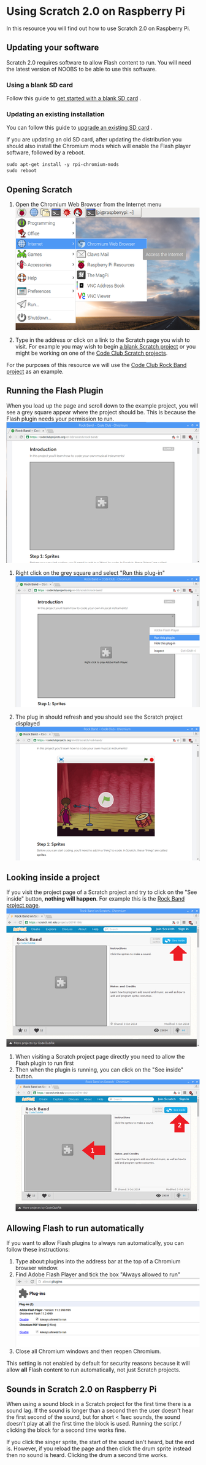 # Using Scratch 2.0 on Raspberry Pi

In this resource you will find out how to use Scratch 2.0 on Raspberry Pi.

## Updating your software

Scratch 2.0 requires software to allow Flash content to run. You will need the latest version of NOOBS to be able to use this software. 

### Using a blank SD card

Follow this guide to [get started with a blank SD card](https://www.raspberrypi.org/learning/software-guide/quickstart/) .

### Updating an existing installation
You can follow this guide to [upgrade an existing SD card](https://www.raspberrypi.org/learning/software-guide/update-sd-card/) .  

If you are updating an old SD card, after updating the distribution you should also install the Chromium mods which will enable the Flash player software, followed by a reboot.

```
sudo apt-get install -y rpi-chromium-mods
sudo reboot
```

## Opening Scratch
1. Open the Chromium Web Browser from the Internet menu
	![Opening Chromium](images/open-chromium.png)

2. Type in the address or click on a link to the Scratch page you wish to visit. For example you may wish to begin [a blank Scratch project](http://jumpto.cc/scratch-new) or you might be working on one of the [Code Club Scratch projects](https://www.codeclubprojects.org/en-GB/scratch/).

For the purposes of this resource we will use the [Code Club Rock Band project](https://www.codeclubprojects.org/en-GB/scratch/) as an example.

## Running the Flash Plugin

When you load up the page and scroll down to the example project, you will see a grey square appear where the project should be. This is because the Flash plugin needs your permission to run.
	![Flash plugin does not work](images/grey-window.png)

1. Right click on the grey square and select "Run this plug-in"
	![Running the plugin](images/run-this-plugin.png)

2. The plug in should refresh and you should see the Scratch project displayed
	![Scratch works](images/scratch-works.png)

## Looking inside a project

If you visit the project page of a Scratch project and try to click on the "See inside" button, **nothing will happen**. For example this is the [Rock Band project page](https://scratch.mit.edu/projects/26741186/).
	![Scratch project](images/scratch-project.png)

1. When visiting a Scratch project page directly you need to allow the Flash plugin to run first
2. Then when the plugin is running, you can click on the "See inside" button.
	![Enable plugin first](images/enable-plugin-first.png)

## Allowing Flash to run automatically

If you want to allow Flash plugins to always run automatically, you can follow these instructions:

1. Type about:plugins into the address bar at the top of a Chromium browser window.
2. Find Adobe Flash Player and tick the box "Always allowed to run"
	![About plugins](images/about-plugins.png)
3. Close all Chromium windows and then reopen Chromium.

This setting is not enabled by default for security reasons because it will allow **all** Flash content to run automatically, not just Scratch projects. 

## Sounds in Scratch 2.0 on Raspberry Pi

When using a sound block in a Scratch project for the first time there is a sound lag. If the sound is longer than a second then the user doesn't hear the first second of the sound, but for short < 1sec sounds, the sound doesn't play at all the first time the block is used. Running the script / clicking the block for a second time works fine.

If you click the singer sprite, the start of the sound isn't heard, but the end is. However, if you reload the page and then click the drum sprite instead then no sound is heard. Clicking the drum a second time works.